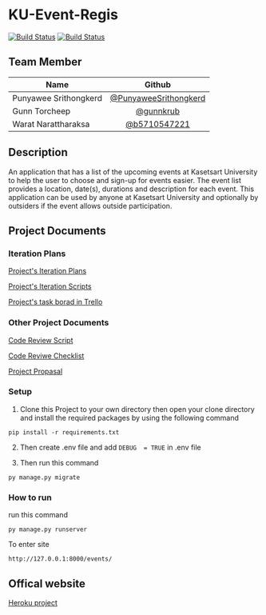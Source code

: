 # KU-Event-Regis

[![Build Status](https://codecov.io/gh/codecov/example-python/branch/master/graph/badge.svg)](https://codecov.io/gh/PunyaweeSrithongkerd/KU-Event-Regis)
[![Build Status](https://travis-ci.com/PunyaweeSrithongkerd/KU-Event-Regis.png?branch=master)](https://travis-ci.com/PunyaweeSrithongkerd/KU-Event-Regis)

## Team Member

| Name                 |  Github                                                         |
| -------------------- | :--------------------------------------------------------------:|
| Punyawee Srithongkerd| [@PunyaweeSrithongkerd](https://github.com/PunyaweeSrithongkerd)|
| Gunn Torcheep        | [@gunnkrub](https://github.com/gunnkrub)                        |
| Warat Narattharaksa  | [@b5710547221](https://github.com/b5710547221)                  |

## Description

An application that has a list of the upcoming events at Kasetsart University to help the user to choose and sign-up for events easier. The event list provides a location, date(s), durations and description for each event. This application can be used by anyone at Kasetsart University and optionally by outsiders if the event allows outside participation.

## Project Documents

### Iteration Plans

[Project's Iteration Plans](https://docs.google.com/document/d/17Ww-Ab97z3rASIH0DlNb7vncsxDX0n_WspsaZHTzSlg/edit?usp=sharing "Project Iteration Plans")

[Project's Iteration Scripts](https://docs.google.com/document/d/1QV8VBchBDVkWlIeu0sfucIXTNJgXq2UmF1JS6uByA8s/edit?usp=sharing "Project's Iteration Scripts")

[Project's task borad in Trello](https://trello.com/b/PlI27dju/ku-event-regis "Task borad")

### Other Project Documents

[Code Review Script](https://docs.google.com/document/d/1JMUrrSyihzThjCtddIpctaNwA_2JpO2OSOeGkjf7pN8/edit?usp=sharing "Code Reviwe Scipt")

[Code Reviwe Checklist](https://docs.google.com/document/d/1pRlqTeCQEq9T0g3NPf8yt26aUKCSKC3rqEyI3L4xy_I/edit?usp=sharing "Code Reviwe Checklist")

[Project Propasal](https://docs.google.com/document/d/19xCopZf3TQyQaAabWN5D3fu3sOZGI43x2DwZauKSLwo/edit?usp=sharing "Project Propasal")

### Setup

1. Clone this Project to your own directory then open your clone directory and install the required packages by using the following command

`pip install -r requirements.txt`

2. Then create .env file and add `DEBUG  = TRUE` in .env file

3. Then run this command

`py manage.py migrate`

### How to run

run this command

`py manage.py runserver`

To enter site

`http://127.0.0.1:8000/events/`

## Offical website

[Heroku project](https://ku-event-regis.herokuapp.com/events/ "Heroku project")
